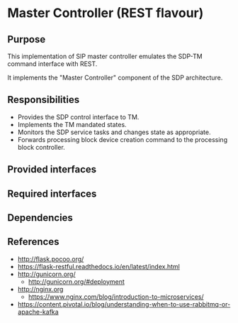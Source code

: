 # Master Controller (REST flavour)

## Purpose

This implementation of SIP master controller emulates the SDP-TM command
interface with REST.

It implements the "Master Controller" component of the SDP architecture.

## Responsibilities

- Provides the SDP control interface to TM.
- Implements the TM mandated states.
- Monitors the SDP service tasks and changes state as appropriate.
- Forwards processing block device creation command to the processing block
 controller.

## Provided interfaces


## Required interfaces


## Dependencies


## References

- <http://flask.pocoo.org/>
- <https://flask-restful.readthedocs.io/en/latest/index.html>
- <http://gunicorn.org/>
    - <http://gunicorn.org/#deployment>
- <http://nginx.org>
    - <https://www.nginx.com/blog/introduction-to-microservices/>
- <https://content.pivotal.io/blog/understanding-when-to-use-rabbitmq-or-apache-kafka>
